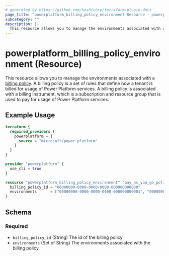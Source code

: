 ```yaml
---
# generated by https://github.com/hashicorp/terraform-plugin-docs
page_title: "powerplatform_billing_policy_environment Resource - powerplatform"
subcategory: ""
description: |-
  This resource allows you to manage the environments associated with a billing policy https://learn.microsoft.com/en-us/power-platform/admin/pay-as-you-go-overview#what-is-a-billing-policy. A billing policy is a set of rules that define how a tenant is billed for usage of Power Platform services. A billing policy is associated with a billing instrument, which is a subscription and resource group that is used to pay for usage of Power Platform services.
---
```


# powerplatform_billing_policy_environment (Resource)

This resource allows you to manage the environments associated with a [billing policy](https://learn.microsoft.com/en-us/power-platform/admin/pay-as-you-go-overview#what-is-a-billing-policy). A billing policy is a set of rules that define how a tenant is billed for usage of Power Platform services. A billing policy is associated with a billing instrument, which is a subscription and resource group that is used to pay for usage of Power Platform services.

## Example Usage

```terraform
terraform {
  required_providers {
    powerplatform = {
      source = "microsoft/power-platform"
    }
  }
}

provider "powerplatform" {
  use_cli = true
}

resource "powerplatform_billing_policy_environment" "pay_as_you_go_policy_envs" {
  billing_policy_id = "00000000-0000-0000-0000-000000000000"
  environments      = ["00000000-0000-0000-0000-000000000001", "00000000-0000-0000-0000-000000000002"]
}
```

<!-- schema generated by tfplugindocs -->
## Schema

### Required

- `billing_policy_id` (String) The id of the billing policy
- `environments` (Set of String) The environments associated with the billing policy
